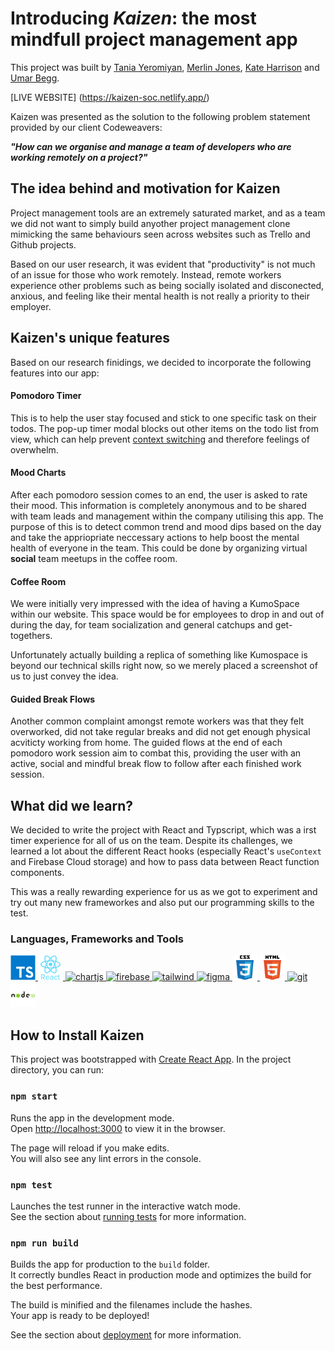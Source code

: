 # Introducing _Kaizen_: the most mindfull project management app

This project was built by [Tania Yeromiyan](https://github.com/TaniaY21), [Merlin Jones](https://github.com/merlinjones10), [Kate Harrison](https://github.com/katehrsn) and [Umar Begg](https://github.com/UmarBegg).

[LIVE WEBSITE] (https://kaizen-soc.netlify.app/)

Kaizen was presented as the solution to the following problem statement provided by our client Codeweavers:

**_"How can we organise and manage a team of developers who are working remotely on a project?"_**

## The idea behind and motivation for Kaizen

Project management tools are an extremely saturated market, and as a team we did not want to simply build anyother project management clone mimicking the same behaviours seen across websites such as Trello and Github projects.

Based on our user research, it was evident that "productivity" is not much of an issue for those who work remotely. Instead, remote workers experience other problems such as being socially isolated and disconected, anxious, and feeling like their mental health is not really a priority to their employer.

## Kaizen's unique features

Based on our research finidings, we decided to incorporate the following features into our app:

#### **Pomodoro Timer**

This is to help the user stay focused and stick to one specific task on their todos. The pop-up timer modal blocks out other items on the todo list from view, which can help prevent [context switching](https://insights.sei.cmu.edu/blog/addressing-the-detrimental-effects-of-context-switching-with-devops/) and therefore feelings of overwhelm.

#### **Mood Charts**

After each pomodoro session comes to an end, the user is asked to rate their mood. This information is completely anonymous and to be shared with team leads and management within the company utilising this app. The purpose of this is to detect common trend and mood dips based on the day and take the appriopriate neccessary actions to help boost the mental health of everyone in the team. This could be done by organizing virtual **social** team meetups in the coffee room.

#### **Coffee Room**

We were initially very impressed with the idea of having a KumoSpace within our website.
This space would be for employees to drop in and out of during the day, for team socialization and general catchups and get-togethers.

Unfortunately actually building a replica of something like Kumospace is beyond our technical skills right now, so we merely placed a screenshot of us to just convey the idea.

#### **Guided Break Flows**

Another common complaint amongst remote workers was that they felt overworked, did not take regular breaks and did not get enough physical acviticty working from home. The guided flows at the end of each pomodoro work session aim to combat this, providing the user with an active, social and mindful break flow to follow after each finished work session.

## What did we learn?

We decided to write the project with React and Typscript, which was a irst timer experience for all of us on the team. Despite its challenges, we learned a lot about the different React hooks (especially React's `useContext` and Firebase Cloud storage) and how to pass data between React function components.

This was a really rewarding experience for us as we got to experiment and try out many new frameworkes and also put our programming skills to the test.

### Languages, Frameworks and Tools

<p align="left">

<a href="https://www.typescriptlang.org/" target="_blank"> <img src="https://raw.githubusercontent.com/devicons/devicon/master/icons/typescript/typescript-original.svg" alt="typescript" width="40" height="40"/> </a> <a href="https://reactjs.org/" target="_blank"> <img src="https://raw.githubusercontent.com/devicons/devicon/master/icons/react/react-original-wordmark.svg" alt="react" width="40" height="40"/> </a><a href="https://www.chartjs.org" target="_blank"> <img src="https://www.chartjs.org/media/logo-title.svg" alt="chartjs" width="40" height="40"/> </a> <a href="https://firebase.google.com/" target="_blank"> <img src="https://www.vectorlogo.zone/logos/firebase/firebase-icon.svg" alt="firebase" width="40" height="40"/> </a> <a href="https://tailwindcss.com/" target="_blank"> <img src="https://www.vectorlogo.zone/logos/tailwindcss/tailwindcss-icon.svg" alt="tailwind" width="40" height="40"/> </a> <a href="https://www.figma.com/" target="_blank"> <img src="https://www.vectorlogo.zone/logos/figma/figma-icon.svg" alt="figma" width="40" height="40"/> </a> <a href="https://www.w3schools.com/css/" target="_blank"> <img src="https://raw.githubusercontent.com/devicons/devicon/master/icons/css3/css3-original-wordmark.svg" alt="css3" width="40" height="40"/> </a> <a href="https://www.w3.org/html/" target="_blank"> <img src="https://raw.githubusercontent.com/devicons/devicon/master/icons/html5/html5-original-wordmark.svg" alt="html5" width="40" height="40"/> </a> <a href="https://git-scm.com/" target="_blank"> <img src="https://www.vectorlogo.zone/logos/git-scm/git-scm-icon.svg" alt="git" width="40" height="40"/> </a> <a href="https://nodejs.org" target="_blank"> <img src="https://raw.githubusercontent.com/devicons/devicon/master/icons/nodejs/nodejs-original-wordmark.svg" alt="nodejs" width="40" height="40"/> </a> </p>

## How to Install Kaizen

This project was bootstrapped with [Create React App](https://github.com/facebook/create-react-app).
In the project directory, you can run:

### `npm start`

Runs the app in the development mode.\
Open [http://localhost:3000](http://localhost:3000) to view it in the browser.

The page will reload if you make edits.\
You will also see any lint errors in the console.

### `npm test`

Launches the test runner in the interactive watch mode.\
See the section about [running tests](https://facebook.github.io/create-react-app/docs/running-tests) for more information.

### `npm run build`

Builds the app for production to the `build` folder.\
It correctly bundles React in production mode and optimizes the build for the best performance.

The build is minified and the filenames include the hashes.\
Your app is ready to be deployed!

See the section about [deployment](https://facebook.github.io/create-react-app/docs/deployment) for more information.
